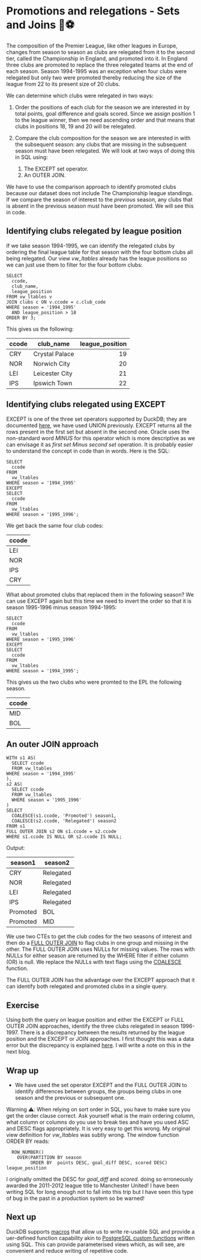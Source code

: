 # Promotions and relegations - Sets and Joins 🦆⚽

The composition of the Premier League, like other leagues in Europe, changes from season to season as clubs are relegated from it to the second tier, called the Championship in England, and promoted into it. In England three clubs are promoted to replace the three relegated teams at the end of each season. Season 1994-1995 was an exception when four clubs were relegated but only two were promoted thereby reducing the size of the league from 22 to its present size of 20 clubs.

We can determine which clubs were relegated in two ways:

1. Order the positions of each club for the season we are interested in by total points, goal difference and goals scored. Since we assign position 1 to the league winner, then we need ascending order and that means that clubs in positions 18, 19 and 20 will be relegated.

2. Compare the club composition for the season we are interested in with the subsequent season: any clubs that are missing in the subsequent season must have been relegated. We will look at two ways of doing this in SQL using:

    1. The EXCEPT set operator.
    2. An OUTER JOIN.

We have to use the comparison approach to identify promoted clubs because our dataset does not include The Championship league standings. If we compare the season of interest to the _previous_ season, any clubs that is absent in the previous season must have been promoted. We will see this in code.

## Identifying clubs relegated by league position

If we take season 1994-1995, we can identify the relegated clubs by ordering the final league table for that season with the four bottom clubs all being relegated. Our view _vw_ltables_ already has the league positions so we can just use them to filter for the four bottom clubs:

```tsql
SELECT
  ccode,
  club_name,
  league_position
FROM vw_ltables v
JOIN clubs c ON v.ccode = c.club_code
WHERE season = '1994_1995'
  AND league_position > 18
ORDER BY 3;
```

This gives us the following:

| ccode |   club_name    | league_position |
|-------|----------------|----------------:|
| CRY   | Crystal Palace | 19              |
| NOR   | Norwich City   | 20              |
| LEI   | Leicester City | 21              |
| IPS   | Ipswich Town   | 22              |


## Identifying clubs relegated using EXCEPT

EXCEPT is one of the three set operators supported by DuckDB; they are documented [here](https://duckdb.org/docs/sql/query_syntax/setops.html), we have used UNION previously. EXCEPT returns all the rows present in the first set but absent in the second one. Oracle uses the non-standard word _MINUS_ for this operator which is more descriptive as we can envisage it as _first set Minus second set_ operation. It is probably easier to understand the concept in code than in words. Here is the SQL:

```tsql
SELECT
  ccode
FROM
  vw_ltables
WHERE season = '1994_1995'
EXCEPT
SELECT
  ccode
FROM
  vw_ltables
WHERE season = '1995_1996';
```

We get back the same four club codes:

| ccode |
|-------|
| LEI   |
| NOR   |
| IPS   |
| CRY   |

What about promoted clubs that replaced them in the following season? We can use EXCEPT again but this time we need to invert the order so that it is season 1995-1996 minus season 1994-1995:

```tsql
SELECT
  ccode
FROM
  vw_ltables
WHERE season = '1995_1996'
EXCEPT
SELECT
  ccode
FROM
  vw_ltables
WHERE season = '1994_1995';
```

This gives us the two clubs who were promted to the EPL the following season.

| ccode |
|-------|
| MID   |
| BOL   |


## An outer JOIN approach

```tsql
WITH s1 AS(
  SELECT ccode
  FROM vw_ltables
WHERE season = '1994_1995'
),
s2 AS(
  SELECT ccode
  FROM vw_ltables
  WHERE season = '1995_1996'
)
SELECT
  COALESCE(s1.ccode, 'Promoted') season1,
  COALESCE(s2.ccode, 'Relegated') season2
FROM s1
FULL OUTER JOIN s2 ON s1.ccode = s2.ccode
WHERE s1.ccode IS NULL OR s2.ccode IS NULL;
```

Output:

| season1  |  season2  |
|----------|-----------|
| CRY      | Relegated |
| NOR      | Relegated |
| LEI      | Relegated |
| IPS      | Relegated |
| Promoted | BOL       |
| Promoted | MID       |


We use two CTEs to get the club codes for the two seasons of interest and then do a [FULL OUTER JOIN](https://duckdb.org/docs/sql/query_syntax/from.html) to flag clubs in one group and missing in the other. The FULL OUTER JOIN uses NULLs for missing values. The rows with NULLs for either season are returned by the WHERE filter if either column (OR) is null. We replace the NULLs with text flags using the [COALESCE](https://duckdb.org/docs/sql/functions/utility.html#coalesceexpr-) function.

The FULL OUTER JOIN has the advantage over the EXCEPT approach that it can identify both relegated and promoted clubs in a single query.

## Exercise

Using both the query on league position and either the EXCEPT or FULL OUTER JOIN approaches, identify the three clubs relegated in season 1996-1997. There is a discrepancy between the results returned by the league position and the EXCEPT or JOIN approaches. I first thought this was a data error but the discrepancy is explained [here](https://en.wikipedia.org/wiki/1996%E2%80%9397_FA_Premier_League). I will write a note on this in the next blog.


## Wrap up

- We have used the set operator EXCEPT and the FULL OUTER JOIN to identify differences between groups, the groups being clubs in one season and the previous or subsequent one. 

Warning ⚠️: When relying on sort order in SQL, you have to make sure you get the order clause correct. Ask yourself what is the main ordering column, what column or columns do you use to break ties and have you used ASC and DESC flags appropriately. It is very easy to get this wrong. My original view definition for _vw_ltables_ was subtly wrong. The window function ORDER BY reads:

```tsql
  ROW_NUMBER()
    OVER(PARTITION BY season 
         ORDER BY  points DESC, goal_diff DESC, scored DESC) league_position
```

I originally omitted the DESC for _goal_diff_ and _scored_. doing so erroneously awarded the 2011-2012 league title to Manchester United! I have been writing SQL for long enough not to fall into this trip but I have seen this type of bug in the past in a production system so be warned!

## Next up

DuckDB supports [macros](https://duckdb.org/docs/sql/statements/create_macro.html) that allow us to write re-usable SQL and provide a uer-defined function capability akin to [PostgreSQL custom functions](https://www.postgresql.org/docs/current/xfunc-sql.html) written using SQL. This can provide parameterised views which, as will see, are convenient and reduce writing of repetitive code.

